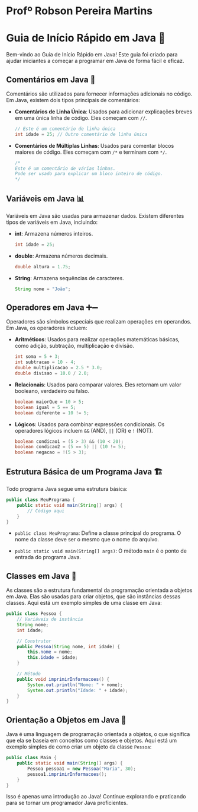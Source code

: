 # Profº Robson Pereira Martins
# Guia de Início Rápido em Java 🚀

Bem-vindo ao Guia de Início Rápido em Java! Este guia foi criado para ajudar iniciantes a começar a programar em Java de forma fácil e eficaz.

## Comentários em Java 💬

Comentários são utilizados para fornecer informações adicionais no código. Em Java, existem dois tipos principais de comentários:

- **Comentários de Linha Única**: Usados para adicionar explicações breves em uma única linha de código. Eles começam com `//`.

   ```java
   // Este é um comentário de linha única
   int idade = 25; // Outro comentário de linha única
   ```

- **Comentários de Múltiplas Linhas**: Usados para comentar blocos maiores de código. Eles começam com `/*` e terminam com `*/`.

   ```java
   /*
   Este é um comentário de várias linhas.
   Pode ser usado para explicar um bloco inteiro de código.
   */
   ```

## Variáveis em Java 📊

Variáveis em Java são usadas para armazenar dados. Existem diferentes tipos de variáveis em Java, incluindo:

- **int**: Armazena números inteiros.

   ```java
   int idade = 25;
   ```

- **double**: Armazena números decimais.

   ```java
   double altura = 1.75;
   ```

- **String**: Armazena sequências de caracteres.

   ```java
   String nome = "João";
   ```

## Operadores em Java ➕➖

Operadores são símbolos especiais que realizam operações em operandos. Em Java, os operadores incluem:

- **Aritméticos**: Usados para realizar operações matemáticas básicas, como adição, subtração, multiplicação e divisão.

   ```java
   int soma = 5 + 3;
   int subtracao = 10 - 4;
   double multiplicacao = 2.5 * 3.0;
   double divisao = 10.0 / 2.0;
   ```

- **Relacionais**: Usados para comparar valores. Eles retornam um valor booleano, verdadeiro ou falso.

   ```java
   boolean maiorQue = 10 > 5;
   boolean igual = 5 == 5;
   boolean diferente = 10 != 5;
   ```

- **Lógicos**: Usados para combinar expressões condicionais. Os operadores lógicos incluem `&&` (AND), `||` (OR) e `!` (NOT).

   ```java
   boolean condicao1 = (5 > 3) && (10 < 20);
   boolean condicao2 = (5 == 5) || (10 != 5);
   boolean negacao = !(5 > 3);
   ```

## Estrutura Básica de um Programa Java 🏗️

Todo programa Java segue uma estrutura básica:

```java
public class MeuPrograma {
    public static void main(String[] args) {
        // Código aqui
    }
}
```

- `public class MeuPrograma`: Define a classe principal do programa. O nome da classe deve ser o mesmo que o nome do arquivo.

- `public static void main(String[] args)`: O método `main` é o ponto de entrada do programa Java.

## Classes em Java 🏫

As classes são a estrutura fundamental da programação orientada a objetos em Java. Elas são usadas para criar objetos, que são instâncias dessas classes. Aqui está um exemplo simples de uma classe em Java:

```java
public class Pessoa {
    // Variáveis de instância
    String nome;
    int idade;

    // Construtor
    public Pessoa(String nome, int idade) {
        this.nome = nome;
        this.idade = idade;
    }

    // Método
    public void imprimirInformacoes() {
        System.out.println("Nome: " + nome);
        System.out.println("Idade: " + idade);
    }
}
```

## Orientação a Objetos em Java 🧩

Java é uma linguagem de programação orientada a objetos, o que significa que ela se baseia em conceitos como classes e objetos. Aqui está um exemplo simples de como criar um objeto da classe `Pessoa`:

```java
public class Main {
    public static void main(String[] args) {
        Pessoa pessoa1 = new Pessoa("Maria", 30);
        pessoa1.imprimirInformacoes();
    }
}
```

Isso é apenas uma introdução ao Java! Continue explorando e praticando para se tornar um programador Java proficientes.
